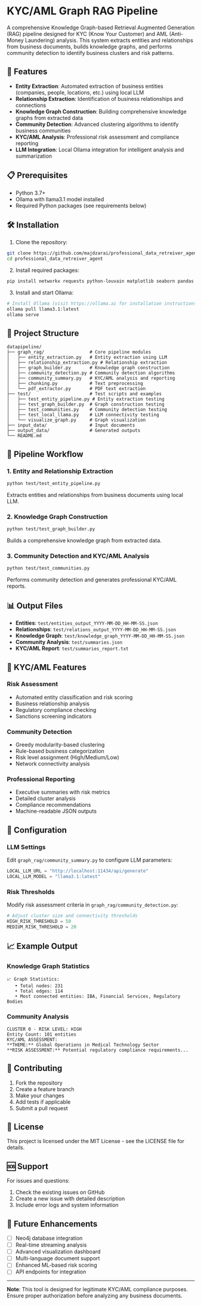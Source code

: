 # KYC/AML Graph RAG Pipeline

A comprehensive Knowledge Graph-based Retrieval Augmented Generation (RAG) pipeline designed for KYC (Know Your Customer) and AML (Anti-Money Laundering) analysis. This system extracts entities and relationships from business documents, builds knowledge graphs, and performs community detection to identify business clusters and risk patterns.

## 🚀 Features

- **Entity Extraction**: Automated extraction of business entities (companies, people, locations, etc.) using local LLM
- **Relationship Extraction**: Identification of business relationships and connections
- **Knowledge Graph Construction**: Building comprehensive knowledge graphs from extracted data
- **Community Detection**: Advanced clustering algorithms to identify business communities
- **KYC/AML Analysis**: Professional risk assessment and compliance reporting
- **LLM Integration**: Local Ollama integration for intelligent analysis and summarization

## 📋 Prerequisites

- Python 3.7+
- Ollama with llama3.1 model installed
- Required Python packages (see requirements below)

## 🛠️ Installation

1. Clone the repository:
```bash
git clone https://github.com/majdzarai/professional_data_retreiver_agent.git
cd professional_data_retreiver_agent
```

2. Install required packages:
```bash
pip install networkx requests python-louvain matplotlib seaborn pandas numpy
```

3. Install and start Ollama:
```bash
# Install Ollama (visit https://ollama.ai for installation instructions)
ollama pull llama3.1:latest
ollama serve
```

## 📁 Project Structure

```
datapipeline/
├── graph_rag/                 # Core pipeline modules
│   ├── entity_extraction.py   # Entity extraction using LLM
│   ├── relationship_extraction.py # Relationship extraction
│   ├── graph_builder.py       # Knowledge graph construction
│   ├── community_detection.py # Community detection algorithms
│   ├── community_summary.py   # KYC/AML analysis and reporting
│   ├── chunking.py            # Text preprocessing
│   └── pdf_extractor.py       # PDF text extraction
├── test/                      # Test scripts and examples
│   ├── test_entity_pipeline.py # Entity extraction testing
│   ├── test_graph_builder.py  # Graph construction testing
│   ├── test_communities.py    # Community detection testing
│   ├── test_local_llama.py    # LLM connectivity testing
│   └── visualize_graph.py     # Graph visualization
├── input_data/                # Input documents
├── output_data/               # Generated outputs
└── README.md
```

## 🔄 Pipeline Workflow

### 1. Entity and Relationship Extraction
```bash
python test/test_entity_pipeline.py
```
Extracts entities and relationships from business documents using local LLM.

### 2. Knowledge Graph Construction
```bash
python test/test_graph_builder.py
```
Builds a comprehensive knowledge graph from extracted data.

### 3. Community Detection and KYC/AML Analysis
```bash
python test/test_communities.py
```
Performs community detection and generates professional KYC/AML reports.

## 📊 Output Files

- **Entities**: `test/entities_output_YYYY-MM-DD_HH-MM-SS.json`
- **Relationships**: `test/relations_output_YYYY-MM-DD_HH-MM-SS.json`
- **Knowledge Graph**: `test/knowledge_graph_YYYY-MM-DD_HH-MM-SS.json`
- **Community Analysis**: `test/summaries.json`
- **KYC/AML Report**: `test/summaries_report.txt`

## 🎯 KYC/AML Features

### Risk Assessment
- Automated entity classification and risk scoring
- Business relationship analysis
- Regulatory compliance checking
- Sanctions screening indicators

### Community Detection
- Greedy modularity-based clustering
- Rule-based business categorization
- Risk level assignment (High/Medium/Low)
- Network connectivity analysis

### Professional Reporting
- Executive summaries with risk metrics
- Detailed cluster analysis
- Compliance recommendations
- Machine-readable JSON outputs

## 🔧 Configuration

### LLM Settings
Edit `graph_rag/community_summary.py` to configure LLM parameters:
```python
LOCAL_LLM_URL = "http://localhost:11434/api/generate"
LOCAL_LLM_MODEL = "llama3.1:latest"
```

### Risk Thresholds
Modify risk assessment criteria in `graph_rag/community_detection.py`:
```python
# Adjust cluster size and connectivity thresholds
HIGH_RISK_THRESHOLD = 50
MEDIUM_RISK_THRESHOLD = 20
```

## 📈 Example Output

### Knowledge Graph Statistics
```
📈 Graph Statistics:
   • Total nodes: 231
   • Total edges: 114
   • Most connected entities: IBA, Financial Services, Regulatory Bodies
```

### Community Analysis
```
CLUSTER 0 - RISK LEVEL: HIGH
Entity Count: 101 entities
KYC/AML ASSESSMENT:
**THEME:** Global Operations in Medical Technology Sector
**RISK ASSESSMENT:** Potential regulatory compliance requirements...
```

## 🤝 Contributing

1. Fork the repository
2. Create a feature branch
3. Make your changes
4. Add tests if applicable
5. Submit a pull request

## 📄 License

This project is licensed under the MIT License - see the LICENSE file for details.

## 🆘 Support

For issues and questions:
1. Check the existing issues on GitHub
2. Create a new issue with detailed description
3. Include error logs and system information

## 🔮 Future Enhancements

- [ ] Neo4j database integration
- [ ] Real-time streaming analysis
- [ ] Advanced visualization dashboard
- [ ] Multi-language document support
- [ ] Enhanced ML-based risk scoring
- [ ] API endpoints for integration

---

**Note**: This tool is designed for legitimate KYC/AML compliance purposes. Ensure proper authorization before analyzing any business documents.